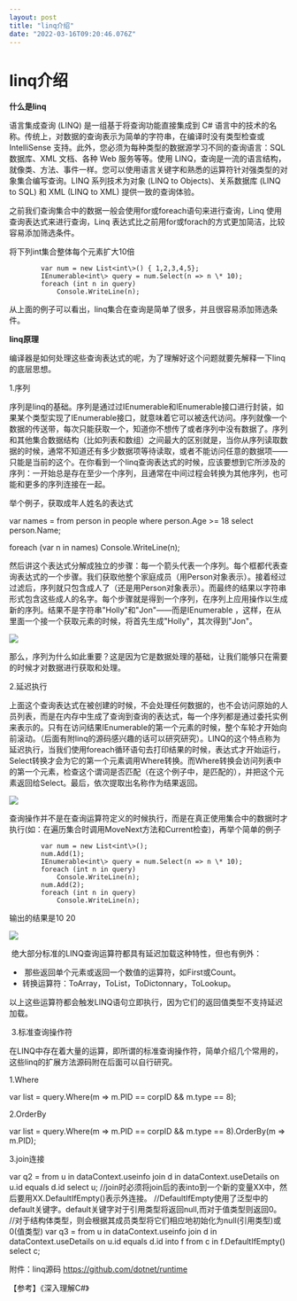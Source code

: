 ```yaml
---
layout: post
title: "linq介绍"
date: "2022-03-16T09:20:46.076Z"
---
```

linq介绍
======

**什么是linq**

语言集成查询 (LINQ) 是一组基于将查询功能直接集成到 C# 语言中的技术的名称。传统上，对数据的查询表示为简单的字符串，在编译时没有类型检查或 IntelliSense 支持。此外，您必须为每种类型的数据源学习不同的查询语言：SQL 数据库、XML 文档、各种 Web 服务等等。使用 LINQ，查询是一流的语言结构，就像类、方法、事件一样。您可以使用语言关键字和熟悉的运算符针对强类型的对象集合编写查询。LINQ 系列技术为对象 (LINQ to Objects)、关系数据库 (LINQ to SQL) 和 XML (LINQ to XML) 提供一致的查询体验。

之前我们查询集合中的数据一般会使用for或foreach语句来进行查询，Linq 使用查询表达式来进行查询，Linq 表达式比之前用for或forach的方式更加简洁，比较容易添加筛选条件。

将下列int集合整体每个元素扩大10倍

            var num = new List<int\>() { 1,2,3,4,5};
            IEnumerable<int\> query = num.Select(n => n \* 10);
            foreach (int n in query)
                Console.WriteLine(n);

从上面的例子可以看出，linq集合在查询是简单了很多，并且很容易添加筛选条件。

**linq原理**

编译器是如何处理这些查询表达式的呢，为了理解好这个问题就要先解释一下linq的底层思想。

1.序列

序列是linq的基础。序列是通过过IEnumerable和IEnumerable<T>接口进行封装，如果某个类型实现了IEnumerable接口，就意味着它可以被迭代访问。序列就像一个数据的传送带，每次只能获取一个，知道你不想传了或者序列中没有数据了。序列和其他集合数据结构（比如列表和数组）之间最大的区别就是，当你从序列读取数据的时候，通常不知道还有多少数据项等待读取，或者不能访问任意的数据项——只能是当前的这个。在你看到一个linq查询表达式的时候，应该要想到它所涉及的序列：一开始总是存在至少一个序列，且通常在中间过程会转换为其他序列，也可能和更多的序列连接在一起。

举个例子，获取成年人姓名的表达式

var names = from person in people
                    where person.Age >= 18
                    select person.Name;

foreach (var n in names)
                Console.WriteLine(n);

然后讲这个表达式分解成独立的步骤：每一个箭头代表一个序列。每个框都代表查询表达式的一个步骤。我们获取他整个家庭成员（用Person对象表示）。接着经过过滤后，序列就只包含成人了（还是用Person对象表示）。而最终的结果以字符串形式包含这些成人的名字。每个步骤就是得到一个序列，在序列上应用操作以生成新的序列。结果不是字符串"Holly"和"Jon"——而是IEnumerable <String>，这样，在从里面一个接一个获取元素的时候，将首先生成"Holly"，其次得到"Jon"。

![](https://img2022.cnblogs.com/blog/1376841/202203/1376841-20220316160435375-591160673.png)

那么，序列为什么如此重要？这是因为它是数据处理的基础，让我们能够只在需要的时候才对数据进行获取和处理。

2.延迟执行

上面这个查询表达式在被创建的时候，不会处理任何数据的，也不会访问原始的人员列表，而是在内存中生成了查询到查询的表达式，每一个序列都是通过委托实例来表示的。只有在访问结果IEnumerable<string>的第一个元素的时候，整个车轮才开始向前滚动。（后面有附linq的源码感兴趣的话可以研究研究）。LINQ的这个特点称为延迟执行，当我们使用foreach循环语句去打印结果的时候，表达式才开始运行，Select转换才会为它的第一个元素调用Where转换。而Where转换会访问列表中的第一个元素，检查这个谓词是否匹配（在这个例子中，是匹配的），并把这个元素返回给Select。最后，依次提取出名称作为结果返回。

![](https://img2022.cnblogs.com/blog/1376841/202203/1376841-20220316162725149-485889313.png)

查询操作并不是在查询运算符定义的时候执行，而是在真正使用集合中的数据时才执行(如：在遍历集合时调用MoveNext方法和Current检查)，再举个简单的例子

            var num = new List<int\>();
            num.Add(1);
            IEnumerable<int\> query = num.Select(n => n \* 10);
            foreach (int n in query)
                Console.WriteLine(n);
            num.Add(2);
            foreach (int n in query)
                Console.WriteLine(n);

输出的结果是10 20

![](https://img2022.cnblogs.com/blog/1376841/202203/1376841-20220316163119954-1668733944.png)

 绝大部分标准的LINQ查询运算符都具有延迟加载这种特性，但也有例外：

*    那些返回单个元素或返回一个数值的运算符，如First或Count。
*   转换运算符：ToArray，ToList，ToDictonnary，ToLookup。

以上这些运算符都会触发LINQ语句立即执行，因为它们的返回值类型不支持延迟加载。

 3.标准查询操作符

在LINQ中存在着大量的运算，即所谓的标准查询操作符，简单介绍几个常用的，这些linq的扩展方法源码附在后面可以自行研究。

1.Where

var list = query.Where(m => m.PID == corpID && m.type == 8);

2.OrderBy

var list = query.Where(m => m.PID == corpID && m.type == 8).OrderBy(m => m.PID);

3.join连接

var q2 = from u in dataContext.useinfo
                         join d in dataContext.useDetails on u.id equals d.id
                         select u;
//join时必须将join后的表into到一个新的变量XX中，然后要用XX.DefaultIfEmpty()表示外连接。
//DefaultIfEmpty使用了泛型中的default关键字。default关键字对于引用类型将返回null,而对于值类型则返回0。
 //对于结构体类型，则会根据其成员类型将它们相应地初始化为null(引用类型)或0(值类型)
var q3 = from u in dataContext.useinfo
             join d in dataContext.useDetails on u.id equals d.id into f
             from c in f.DefaultIfEmpty()
             select c;

附件：linq源码 https://github.com/dotnet/runtime

【参考】《深入理解C#》